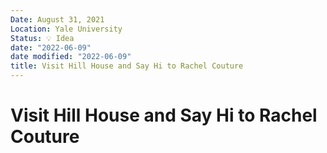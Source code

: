 ```yaml
---
Date: August 31, 2021
Location: Yale University
Status: 💡 Idea
date: "2022-06-09"
date modified: "2022-06-09"
title: Visit Hill House and Say Hi to Rachel Couture
---
```


# Visit Hill House and Say Hi to Rachel Couture
